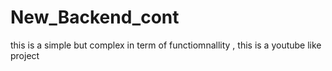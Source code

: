 # New_Backend_cont
this is a simple but complex in term of functiomnallity , this is a youtube like project
